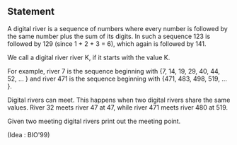 ## Statement

A digital river is a sequence of numbers where every number is followed by the same number plus the sum of its digits. In such a sequence 123 is followed by 129 (since 1 + 2 + 3 = 6), which again is followed by 141.

We call a digital river river K, if it starts with the value K.

For example, river 7 is the sequence beginning with {7, 14, 19, 29, 40, 44, 52, ... } and river 471 is the sequence beginning with {471, 483, 498, 519, ... }.

Digital rivers can meet. This happens when two digital rivers share the same values. River 32 meets river 47 at 47, while river 471 meets river 480 at 519.

Given two meeting digital rivers print out the meeting point.

(Idea : BIO'99)